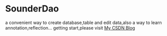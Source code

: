 # SounderDao
a convenient way to create database,table and edit data,also a way to learn annotation,reflection...
getting start,please visit <a href="http://blog.csdn.net/u011146263/article/details/54848618">My CSDN Blog</a>
